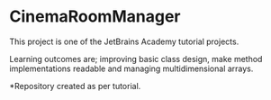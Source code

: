 # CinemaRoomManager
This project is one of the JetBrains Academy tutorial projects.

Learning outcomes are; improving basic class design, make method implementations readable and managing multidimensional arrays.

*Repository created as per tutorial.

